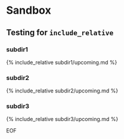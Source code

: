 # Sandbox  

## Testing for ```include_relative```  

### subdir1  
{% include_relative subdir1/upcoming.md %}  

### subdir2  
{% include_relative subdir2/upcoming.md %}  

### subdir3  
{% include_relative subdir3/upcoming.md %}  

EOF
